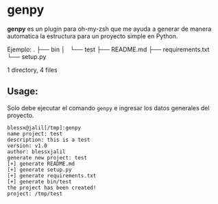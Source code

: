 # genpy
**genpy** es un plugin para oh-my-zsh que me ayuda a generar de manera automatica la estructura para un proyecto simple en Python.

Ejemplo:
.
├── bin
│   └── test
├── README.md
├── requirements.txt
└── setup.py

1 directory, 4 files

## Usage:
Solo debe ejecutar el comando `genpy` e ingresar los datos generales del proyecto.

```
blessx@jalil[/tmp]:genpy
name project: test
description: this is a test
version: v1.0
author: blessxjalil
generate new project: test
[+] generate README.md
[+] generate setup.py
[+] generate requirements.txt
[+] generate bin/test
the project has been created!
project: /tmp/test
```
